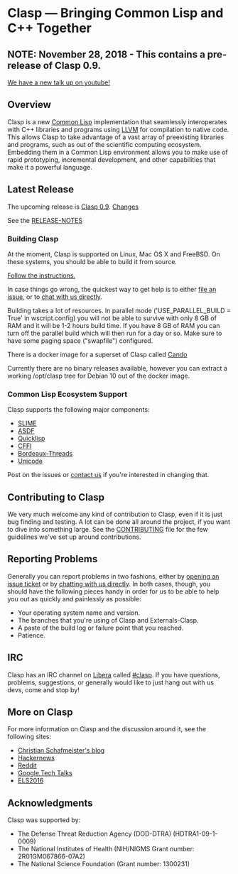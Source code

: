 # Clasp — Bringing Common Lisp and C++ Together

## NOTE:  November 28, 2018 - This contains a pre-release of Clasp 0.9.

[We have a new talk up on youtube!](https://www.youtube.com/watch?v=mbdXeRBbgDM)

##  Overview
Clasp is a new [Common Lisp](https://common-lisp.net/) implementation that seamlessly interoperates with C++ libraries and programs using [LLVM](http://llvm.org/) for compilation to native code. This allows Clasp to take advantage of a vast array of preexisting libraries and programs, such as out of the scientific computing ecosystem. Embedding them in a Common Lisp environment allows you to make use of rapid prototyping, incremental development, and other capabilities that make it a powerful language.

## Latest Release
The upcoming release is [Clasp 0.9](https://github.com/clasp-developers/clasp/releases/tag/0.9.0). [Changes](https://github.com/clasp-developers/clasp/milestone/3)

See the [RELEASE-NOTES](RELEASE-NOTES)

### Building Clasp
At the moment, Clasp is supported on Linux, Mac OS X and FreeBSD. On these systems, you should be able to build it from source. 

[Follow the instructions.](https://github.com/clasp-developers/clasp/wiki/Build-Instructions)

In case things go wrong, the quickest way to get help is to either [file an issue](#reporting-problems), or to [chat with us directly](#irc).

Building takes a lot of resources.  In parallel mode
('USE_PARALLEL_BUILD = True' in wscript.config)
you will not be able to survive with only 8 GB of RAM and it will be 1-2 hours build time.
If you have 8 GB of RAM you can turn off the parallel build which will then run for a day or so.  Make sure to have some paging space ("swapfile") configured.

There is a docker image for a superset of Clasp called [Cando](https://hub.docker.com/r/drmeister/cando/)

Currently there are no binary releases available, however you can extract a working /opt/clasp tree for Debian 10 out of the docker image.


### Common Lisp Ecosystem Support
Clasp supports the following major components:

* [SLIME](https://common-lisp.net/project/slime/)
* [ASDF](https://common-lisp.net/project/asdf/)
* [Quicklisp](https://www.quicklisp.org/beta/)
* [CFFI](https://common-lisp.net/project/cffi/)
* [Bordeaux-Threads](https://github.com/clasp-developers/clasp/issues/163)
* [Unicode](https://github.com/clasp-developers/clasp/issues/164)

Post on the issues or [contact us](#irc) if you're interested in changing that.

## Contributing to Clasp
We very much welcome any kind of contribution to Clasp, even if it is just bug finding and testing. A lot can be done all around the project, if you want to dive into something large. See the [CONTRIBUTING](https://github.com/clasp-developers/clasp/blob/dev/CONTRIBUTING.md) file for the few guidelines we've set up around contributions.

## Reporting Problems
Generally you can report problems in two fashions, either by [opening an issue ticket](https://github.com/clasp-developers/clasp/issues/new) or by [chatting with us directly](#irc). In both cases, though, you should have the following pieces handy in order for us to be able to help you out as quickly and painlessly as possible:

* Your operating system name and version.
* The branches that you're using of Clasp and Externals-Clasp.
* A paste of the build log or failure point that you reached.
* Patience.

## IRC
Clasp has an IRC channel on [Libera](https://libera.chat/) called [#clasp](irc://irc.libera.chat/#clasp). If you have questions, problems, suggestions, or generally would like to just hang out with us devs, come and stop by!

## More on Clasp
For more information on Clasp and the discussion around it, see the following sites:

* [Christian Schafmeister's blog](https://drmeister.wordpress.com)
* [Hackernews](https://hn.algolia.com/?query=clasp&sort=byPopularity&prefix&page=0&dateRange=all&type=story)
* [Reddit](https://www.reddit.com/r/lisp/search?q=clasp&restrict_sr=on)
* [Google Tech Talks](https://www.youtube.com/watch?v=8X69_42Mj-g)
* [ELS2016](https://www.youtube.com/watch?v=5bQhGS8V6dQ)

## Acknowledgments
Clasp was supported by:

* The Defense Threat Reduction Agency (DOD-DTRA) (HDTRA1-09-1-0009) 
* The National Institutes of Health (NIH/NIGMS Grant number: 2R01GM067866-07A2) 
* The National Science Foundation (Grant number: 1300231)
